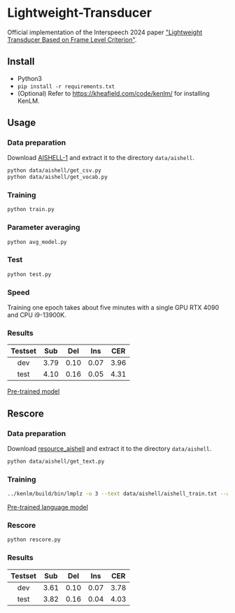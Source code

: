 # Lightweight-Transducer
Official implementation of the Interspeech 2024 paper ["Lightweight Transducer Based on Frame Level Criterion"](https://www.isca-archive.org/interspeech_2024/wan24_interspeech.pdf).

## Install
- Python3
- `pip install -r requirements.txt`
- (Optional) Refer to https://kheafield.com/code/kenlm/ for installing KenLM.

## Usage
### Data preparation
Download [AISHELL-1](https://www.openslr.org/resources/33/data_aishell.tgz) and extract it to the directory `data/aishell`.
```bash
python data/aishell/get_csv.py
python data/aishell/get_vocab.py
```

### Training
```bash
python train.py
```

### Parameter averaging
```bash
python avg_model.py
```

### Test
```bash
python test.py
```

### Speed
Training one epoch takes about five minutes with a single GPU RTX 4090 and CPU i9-13900K.

### Results
| Testset |   Sub  |  Del  | Ins  |  CER |
| :---: |:----: |:----: |:----: | :----: |
| dev | 3.79  |  0.10  |  0.07  | 3.96 |
| test | 4.10  |  0.16  |  0.05  | 4.31 |

[Pre-trained model](https://pan.baidu.com/s/14wgoeAlAYC0Y7X0PkO9bsQ?pwd=h8s9)

## Rescore
### Data preparation
Download [resource_aishell](https://www.openslr.org/resources/33/resource_aishell.tgz) and extract it to the directory `data/aishell`.
```bash
python data/aishell/get_text.py
```

### Training
```bash
../kenlm/build/bin/lmplz -o 3 --text data/aishell/aishell_train.txt --arpa data/aishell/aishell_train.arpa -S 10% --interpolate_unigrams 0
```

[Pre-trained language model](https://drive.google.com/file/d/1xwyQGTs_41Dww3KL5jx0s4_sfM5QIWO1/view?usp=sharing)

### Rescore
```bash
python rescore.py
```

### Results
| Testset |   Sub  |  Del  | Ins  |  CER |
| :---: |:----: |:----: |:----: | :----: |
| dev | 3.61  |  0.10  |  0.07  | 3.78 |
| test | 3.82  |  0.16  |  0.04  | 4.03 |